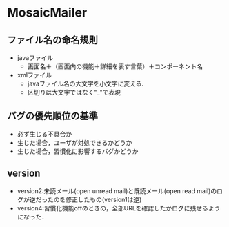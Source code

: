 # MosaicMailer

## ファイル名の命名規則
- javaファイル
  - 画面名＋（画面内の機能＋詳細を表す言葉）＋コンポーネント名
- xmlファイル
  - javaファイル名の大文字を小文字に変える.
  - 区切りは大文字ではなく"_"で表現

## バグの優先順位の基準
- 必ず生じる不具合か
- 生じた場合，ユーザが対処できるかどうか
- 生じた場合，習慣化に影響するバグかどうか

## version
- version2:未読メール(open unread mail)と既読メール(open read mail)のログが逆だったのを修正したもの(version1は逆)
- version4:習慣化機能offのときの，全部URLを確認したかログに残せるようになった．
